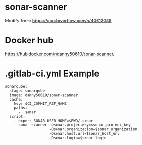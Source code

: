 # sonar-scanner
Modify from: https://stackoverflow.com/a/40612088

# Docker hub
https://hub.docker.com/r/danny50610/sonar-scanner/

# .gitlab-ci.yml Example
```
sonarqube:
  stage: sonarqube
  image: danny50610/sonar-scanner
  cache:
    key: $CI_COMMIT_REF_NAME
    paths:
      - .sonar
  script:
    - export SONAR_USER_HOME=$PWD/.sonar
    - sonar-scanner -Dsonar.projectKey=$sonar_project_key
                    -Dsonar.organization=$sonar_organization
                    -Dsonar.host.url=$sonar_host_url
                    -Dsonar.login=$sonar_login
```

